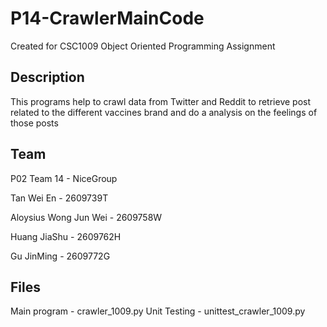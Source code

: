 # P14-CrawlerMainCode
Created for CSC1009 Object Oriented Programming Assignment

## Description 
This programs help to crawl data from Twitter and Reddit to retrieve post related to the different vaccines brand and do a analysis on the feelings of those posts 
## Team
P02 Team 14 - NiceGroup

Tan Wei En - 2609739T

Aloysius Wong Jun Wei - 2609758W

Huang JiaShu - 2609762H

Gu JinMing - 2609772G

## Files
Main program - crawler_1009.py 
Unit Testing - unittest_crawler_1009.py

